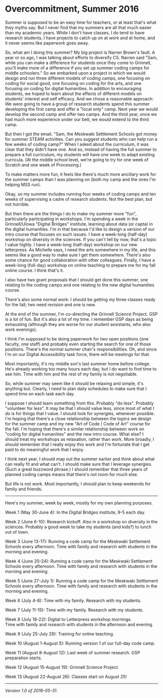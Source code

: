 Overcommitment, Summer 2016
===========================

Summer is supposed to be an easy time for teachers, or at least that's
what they myths say.  But I never find that my summers are all that much
easier than my academic years.  While I don't have classes, I do tend
to have research students, I have projects to catch up on at work and
at home, and it never seems like paperwork goes away.

So, what am I doing this summer?  My big project is Narren Brown's fault.
A year or so ago, I was talking about efforts to diversify CS.  Narren
said "Sam, while you can make a difference for students once they come
to Grinnell, you'll make more of a difference if you set up summer
coding camps for middle schoolers."  So we embarked upon a project in
which we would design and run three different models of coding camps,
one focusing on coding for social good, one focusing on coding for the
arts, and one focusing on coding for digital humanities.  In addition
to encouraging students, we hoped to learn about the effects of different
models on students' interest and self efficacy.  And we chose a reasonable
approach: We were going to have a group of research students spend
this summer developing the first camp and offer a "local only" camp.
Next year we would develop the second camp and offer two camps.  And the
third year, once we had much more experience under our belt, we would
extend to the third camp.

But then I got the email.  "Sam, the Meskwaki Settlement Schools got
money for summer STEAM activities.  Can you suggest students who can
help run a few weeks of coding camp?"  When I asked about the curriculum,
it was clear that they didn't have one.  And so, instead of having the
full summer to prepare a full curriculum, my students will have one week
to adapt existing curricula.  (At the middle school level, we're going
to try for one week of Scratch and one week of Processing.)

To make matters more fun, it feels like there's much more ancillary 
work for the summer camps than I was planning on (both my camp and
the ones I'm helping MSS run).

Okay, so my summer includes running four weeks of coding camps and ten
weeks of supervising a cadre of research students.  Not the best plan,
but not horrible.

But then there are the things I do to make my summer more "fun",
particularly participating in workshops.  I'm spending a week in the
Grinnell/UIowa "Digital Bridges" institute, learning about data (or
capta) in the digital humanities. I'm in that because I'd like to design
a version of our intro course that focuses on such issues.  I have a
week-long (half-day) workshop on diversity in the sciences.  If you
can't tell by now, that's a topic I value highly.  I have a week-long
(half-day) workshop on our new letterpress.  As Michelle says, I need the
arts somewhere in my life, and this seems like a good way to make sure
I get them somewhere.  There's also some chance for good collaboration
with other colleagues.  Finally, I have a week-long (full-day) workshop
on online teaching to prepare me for my fall online course.  I think
that's it.

I also have two grant proposals that I should get done this summer,
one relating to the coding camps and one relating to the new digital 
humanities course.

There's also some normal work: I should be getting my three classes
ready for the fall; two need revision and one is new.

At the end of the summer, I'm co-directing the Grinnell Science Project.
GSP is a lot of fun.  But it's also a lot of my time.  I remember GSP
days as being exhausting (although they are worse for our student
assistants, who also work evenings).

I think I'm supposed to be doing paperwork for two open positions (one
faculty, one staff) and probably even starting the search for one of
those positions.  There's the normal summer chair's responsibilities.
Oh, and since I'm on our Digital Accessibility task force, there will
be meetings for that.

Most importantly, it's my middle son's last summer home before college.
He's already working too many hours each day, but I do want to find time
to see him.  Time with him and the rest of my family is not negotiable.

So, while summer may seem like it should be relaxing and simple, it's
anything but.  Clearly, I need to plan daily schedules to make sure 
that I spend time on each task each day.

I suppose I should learn something from this.  Probably "do less".
Probably "volunteer for less".  It may be that I should value less,
since most of what I do is for things that I value.  I should look
for synergies, whenever possible.  I'm hoping that there's a close
relationship between the topics we design for the summer camp and my new
"Art of Code | Code of Art" course for the fall.  I'm hoping that there's
a similar relationship between work on "coding for digital humanities"
and the new intro course.  What else? I should treat my workshops as
relaxation, rather than work.  More broadly, I should remember that I
really enjoy this work and I'm fortunate that I get paid to do meaningful
work that I enjoy.

I think next year, I should map out the summer earlier and think about
what can really fit and what can't.  I should make sure that I leverage
synergies.  (Such a great buzzword phrase.)  I should remember that three
years of planned coding camps means that there's not room for much else.

But life is not work.  Most importantly, I should plan to keep weekends
for family and friends.

---

Here's my summer, week by week, mostly for my own planning purposes.

Week 1 (May 30-June 4): In the Digital Bridges institute, 9-5 each day.

Week 2 (June 6-10): Research kickoff.  Also in a workshop on diversity
in the sciences.  Probably a good week to take my students (and kids?)
to lunch out of town.

Week 3 (June 13-17): Running a code camp for the Meskwaki Settlement Schools
every afternoon.  Time with family and research with students in the morning
and evening.

Week 4 (June 20-24): Running a code camp for the Meskwaki Settlement Schools
every afternoon.  Time with family and research with students in the morning
and evening.

Week 5 (June 27-July 1): Running a code camp for the Meskwaki Settlement
Schools every afternoon.  Time with family and research with students
in the morning and evening.

Week 6 (July 4-8): Time with my family.  Research with my students.  

Week 7 (July 11-15): Time with my family.  Research with my students.  

Week 8 (July 18-22): Digital to Letterpress workshop mornings.   
Time with family and research with students in the afternoon and
evening.

Week 9 (July 25-July 29): Training for online teaching.

Week 10 (August 1-August 5): Running version 1 of our full-day code camp.

Week 11 (August 8-August 12): Last week of summer research.  GSP preparation
starts.

Week 12 (August 15-August 19): Grinnell Science Project.

Week 13 (August 22-August 26): Classes start on August 25!

---

*Version 1.0 of 2016-05-31.*
